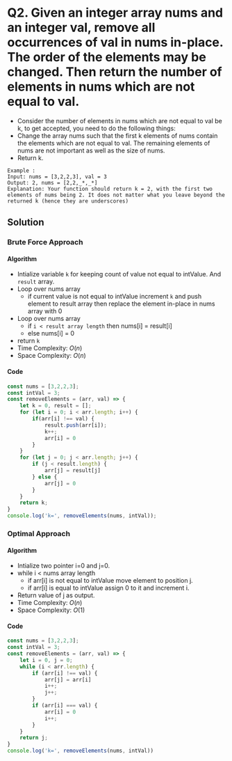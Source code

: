 # Q2. Given an integer array nums and an integer val, remove all occurrences of val in nums in-place. The order of the elements may be changed. Then return the number of elements in nums which are not equal to val.


- Consider the number of elements in nums which are not equal to val be k, to get accepted, you need to do the following things:
- Change the array nums such that the first k elements of nums contain the elements which are not equal to val. The remaining elements of nums are not important as well as the size of nums.
- Return k.


```
Example :
Input: nums = [3,2,2,3], val = 3
Output: 2, nums = [2,2,_*,_*]
Explanation: Your function should return k = 2, with the first two elements of nums being 2. It does not matter what you leave beyond the returned k (hence they are underscores)
```

## Solution


### Brute Force Approach


#### Algorithm


- Intialize variable `k` for keeping count of value not equal to intValue. And `result` array.
- Loop over nums array
  - if current value is not equal to intValue increment `k` and push element to result array then replace the element in-place in nums array with 0
- Loop over nums array
  - if `i < result array length` then nums[i] = result[i] 
  - else nums[i] = 0
- return `k`
- Time Complexity: $O(n)$
- Space Complexity: $O(n)$


#### Code


```javascript
const nums = [3,2,2,3];
const intVal = 3;
const removeElements = (arr, val) => {
    let k = 0, result = [];
    for (let i = 0; i < arr.length; i++) {
        if(arr[i] !== val) {
            result.push(arr[i]);
            k++;
            arr[i] = 0
        }
    }
    for (let j = 0; j < arr.length; j++) {
        if (j < result.length) {
            arr[j] = result[j]
        } else {
            arr[j] = 0
        }
    }
    return k;
}
console.log('k=', removeElements(nums, intVal));
```


### Optimal Approach


#### Algorithm


- Intialize two pointer i=0 and j=0.
- while i < nums array length
  - if arr[i] is not equal to intValue move element to position j.
  - if arr[i] is equal to intValue assign 0 to it and increment i.
- Return value of j as output.
- Time Complexity: $O(n)$
- Space Complexity: $O(1)$


#### Code


```javascript
const nums = [3,2,2,3];
const intVal = 3;
const removeElements = (arr, val) => {
    let i = 0, j = 0;
    while (i < arr.length) {
        if (arr[i] !== val) {
            arr[j] = arr[i]
            i++;
            j++;
        }
        if (arr[i] === val) {
            arr[i] = 0
            i++;
        }
    }
    return j;
}
console.log('k=', removeElements(nums, intVal))
```